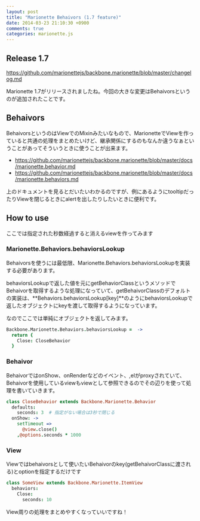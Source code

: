 ```yaml
---
layout: post
title: "Marionette Behaivors (1.7 feature)"
date: 2014-03-23 21:10:30 +0900
comments: true
categories: marionette.js
---
```


## Release 1.7

https://github.com/marionettejs/backbone.marionette/blob/master/changelog.md

Marionette 1.7がリリースされましたね。今回の大きな変更はBehaivorsというのが追加されたことです。

## Behaivors

BehaivorsというのはViewでのMixinみたいなもので、MarionetteでViewを作っていると共通の処理をまとめたいけど、継承関係にするのもなんか違うなぁということがあってそういうときに使うことが出来ます。

<!-- more -->

* https://github.com/marionettejs/backbone.marionette/blob/master/docs/marionette.behavior.md
* https://github.com/marionettejs/backbone.marionette/blob/master/docs/marionette.behaviors.md

上のドキュメントを見るとだいたいわかるのですが、例にあるようにtooltipだったりViewを閉じるときにalertを出したりしたいときに便利です。

## How to use

ここでは指定された秒数経過すると消えるviewを作ってみます

### Marionette.Behaviors.behaviorsLookup

Behaivorsを使うには最低限、Marionette.Behaviors.behaviorsLookupを実装する必要があります。

behaviorsLookupで返した値を元にgetBehaviorClassというメソッドでBehaivorを取得するような処理になっていて、getBehaivorClassのデフォルトの実装は、**Behaviors.behaviorsLookup[key]**のようにbehaviorsLookupで返したオブジェクトにkeyを渡して取得するようになっています。

なのでここでは単純にオブジェクトを返してみます。

```coffeescript
Backbone.Marionette.Behaviors.behaviorsLookup =  ->
  return {
    Close: CloseBehavior
  }
```

### Behaivor

BehaivorではonShow、onRenderなどのイベント、$,$elがproxyされていて、Behaivorを使用しているviewもviewとして参照できるのでその辺りを使って処理を書いていきます。

```coffeescript
class CloseBehavior extends Backbone.Marionette.Behavior
  defaults:
    seconds: 3  # 指定がない場合は3秒で閉じる
  onShow: ->
    setTimeout =>
      @view.close()
    ,@options.seconds * 1000
```

### View

Viewではbehaivorsとして使いたいBehaivorのkey(getBehaivorClassに渡される)とoptionを指定するだけです

```coffeescript
class SomeView extends Backbone.Marionette.ItemView
  behaviors:
    Close:
      seconds: 10
```


View周りの処理をまとめやすくなっていいですね！

